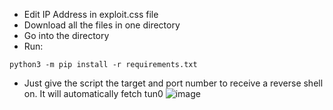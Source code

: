* Edit IP Address in exploit.css file
* Download all the files in one directory
* Go into the directory
* Run:
```
python3 -m pip install -r requirements.txt
```
* Just give the script the target and port number to receive a reverse shell on. It will automatically fetch tun0
![image](https://user-images.githubusercontent.com/38681779/235319898-30309b61-f1d0-4bc6-83ac-134fd4c4cabf.png)


